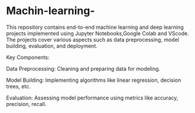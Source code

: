 # Machin-learning-

This repository contains end-to-end machine learning and deep learning projects implemented using Jupyter Notebooks,Google Colab and VScode. The projects cover various aspects such as data preprocessing, model building, evaluation, and deployment.

Key Components:

Data Preprocessing: Cleaning and preparing data for modeling.

Model Building: Implementing algorithms like linear regression, decision trees, etc.

Evaluation: Assessing model performance using metrics like accuracy, precision, recall.
